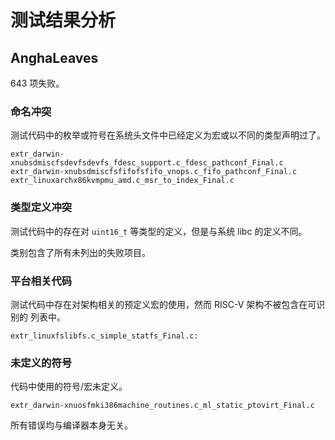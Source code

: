# 测试结果分析

## AnghaLeaves

643 项失败。

### 命名冲突

测试代码中的枚举或符号在系统头文件中已经定义为宏或以不同的类型声明过了。

```
extr_darwin-xnubsdmiscfsdevfsdevfs_fdesc_support.c_fdesc_pathconf_Final.c
extr_darwin-xnubsdmiscfsfifofsfifo_vnops.c_fifo_pathconf_Final.c
extr_linuxarchx86kvmpmu_amd.c_msr_to_index_Final.c
```

### 类型定义冲突

测试代码中的存在对 `uint16_t` 等类型的定义，但是与系统 libc 的定义不同。

类别包含了所有未列出的失败项目。

### 平台相关代码

测试代码中存在对架构相关的预定义宏的使用，然而 RISC-V 架构不被包含在可识别的
列表中。

```
extr_linuxfslibfs.c_simple_statfs_Final.c:
```

### 未定义的符号

代码中使用的符号/宏未定义。

```
extr_darwin-xnuosfmki386machine_routines.c_ml_static_ptovirt_Final.c
```

所有错误均与编译器本身无关。
